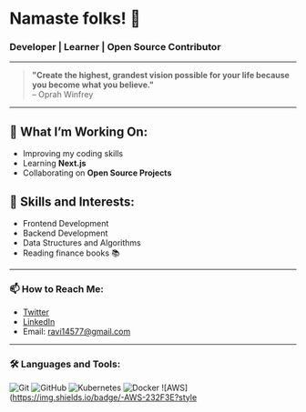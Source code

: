 # Namaste folks! 🙏

### Developer | Learner | Open Source Contributor

---

> **"Create the highest, grandest vision possible for your life because you become what you believe."**  
> – Oprah Winfrey

---

## 🔭 What I’m Working On:
- Improving my coding skills
- Learning **Next.js**
- Collaborating on **Open Source Projects**

## 🌱 Skills and Interests:
- Frontend Development
- Backend Development
- Data Structures and Algorithms
- Reading finance books 📚

---

### 📫 How to Reach Me:
- [Twitter](https://twitter.com/ravi14577)
- [LinkedIn](https://linkedin.com/in/ravi-kumar-950747b4)
- Email: ravi14577@gmail.com

---

### 🛠️ Languages and Tools:

![Git](https://img.shields.io/badge/-Git-black?style=flat-square&logo=git)
![GitHub](https://img.shields.io/badge/-GitHub-181717?style=flat-square&logo=github)
![Kubernetes](https://img.shields.io/badge/-Kubernetes-326CE5?style=flat-square&logo=kubernetes&logoColor=white)
![Docker](https://img.shields.io/badge/-Docker-2496ED?style=flat-square&logo=docker&logoColor=white)
![AWS](https://img.shields.io/badge/-AWS-232F3E?style
